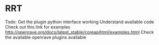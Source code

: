 # RRT

Todo:
Get the plugin python interface working
Understand available code
Check out this link for examples http://openrave.org/docs/latest_stable/coreapihtml/examples.html
Check the available openrave plugins available
